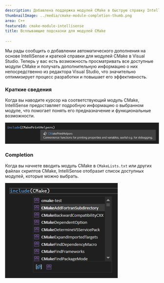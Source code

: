 ```yaml
---
description: Добавлена поддержка модулей CMake в быструю справку IntelliSense и автоматического дополнения.
thumbnailImage: ../media/cmake-module-completion-thumb.png
area: C++
featureId: cmake-module-intellisense
title: Всплывающие подсказки для модулей CMake

---
```



Мы рады сообщить о добавлении автоматического дополнения на основе IntelliSense и краткой справки для модулей CMake в Visual Studio. Теперь у вас есть возможность просматривать все доступные модули CMake и получать дополнительную информацию о них непосредственно из редактора Visual Studio, что значительно оптимизирует процесс разработки и повышает его эффективность.

### Краткие сведения

Когда вы наводите курсор на соответствующий модуль CMake, IntelliSense предоставляет подробную информацию о выбранном модуле, что помогает понять его предназначение и функциональные возможности.

![Информация о CMake в краткой справке](../media/cmake-module-quick-info.png)

### Completion

Когда вы начнете вводить модуль CMake в `CMakeLists.txt` или других файлах скриптов CMake, IntelliSense отобразит список доступных модулей, которые можно выбрать.

![Модуль CMake: дополнение](../media/cmake-module-completion.png)
